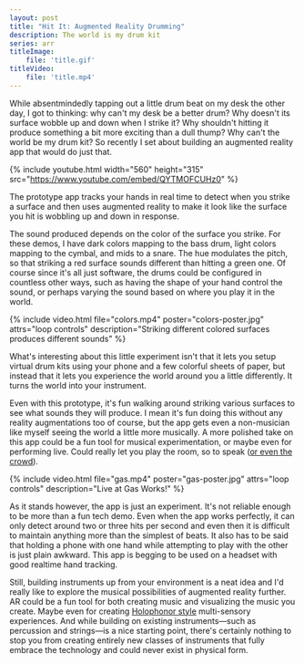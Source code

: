 ```yaml
---
layout: post
title: "Hit It: Augmented Reality Drumming"
description: The world is my drum kit
series: arr
titleImage:
    file: 'title.gif'
titleVideo:
    file: 'title.mp4'
---
```


While absentmindedly tapping out a little drum beat on my desk the other day, I got to thinking: why can't my desk be a better drum? Why doesn't its surface wobble up and down when I strike it? Why shouldn't hitting it produce something a bit more exciting than a dull thump? Why can't the world be my drum kit? So recently I set about building an augmented reality app that would do just that.

{% include youtube.html width="560" height="315" src="https://www.youtube.com/embed/QYTMOFCUHz0" %}

The prototype app tracks your hands in real time to detect when you strike a surface and then uses augmented reality to make it look like the surface you hit is wobbling up and down in response.

The sound produced depends on the color of the surface you strike. For these demos, I have dark colors mapping to the bass drum, light colors mapping to the cymbal, and mids to a snare. The hue modulates the pitch, so that striking a red surface sounds different than hitting a green one. Of course since it's all just software, the drums could be configured in countless other ways, such as having the shape of your hand control the sound, or perhaps varying the sound based on where you play it in the world.

{% include video.html file="colors.mp4" poster="colors-poster.jpg" attrs="loop controls" description="Striking different colored surfaces produces different sounds" %}

What's interesting about this little experiment isn't that it lets you setup virtual drum kits using your phone and a few colorful sheets of paper, but instead that it lets you experience the world around you a little differently. It turns the world into your instrument.

Even with this prototype, it's fun walking around striking various surfaces to see what sounds they will produce. I mean it's fun doing this without any reality augmentations too of course, but the app gets even a non-musician like myself seeing the world a little more musically. A more polished take on this app could be a fun tool for musical experimentation, or maybe even for performing live. Could really let you play the room, so to speak ([or even the crowd](https://www.youtube.com/watch?v=FOvY4u-9xQo)). <!-- Ugh, still can't top Mondo reality! -->

{% include video.html file="gas.mp4" poster="gas-poster.jpg" attrs="loop controls" description="Live at Gas Works!" %}

As it stands however, the app is just an experiment. It's not reliable enough to be more than a fun tech demo. Even when the app works perfectly, it can only detect around two or three hits per second and even then it is difficult to maintain anything more than the simplest of beats. It also has to be said that holding a phone with one hand while attempting to play with the other is just plain awkward. This app is begging to be used on a headset with good realtime hand tracking. 

Still, building instruments up from your environment is a neat idea and I'd really like to explore the musical possibilities of augmented reality further. AR could be a fun tool for both creating music and visualizing the music you create. Maybe even for creating [Holophonor style](https://theinfosphere.org/Holophonor) multi-sensory experiences. And while building on existing instruments—such as percussion and strings—is a nice starting point, there's certainly nothing to stop you from creating entirely new classes of instruments that fully embrace the technology and could never exist in physical form. 
